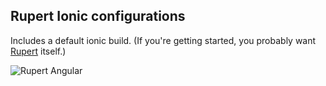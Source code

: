 ## Rupert Ionic configurations

Includes a default ionic build. (If you're getting started, you probably want [Rupert](https://github.com/RupertJS/rupert#rupert) itself.)

![Rupert
Angular](https://cdn.rawgit.com/DavidSouther/rupert/master/src/assets/logos/Rupert_Ionic.svg)

